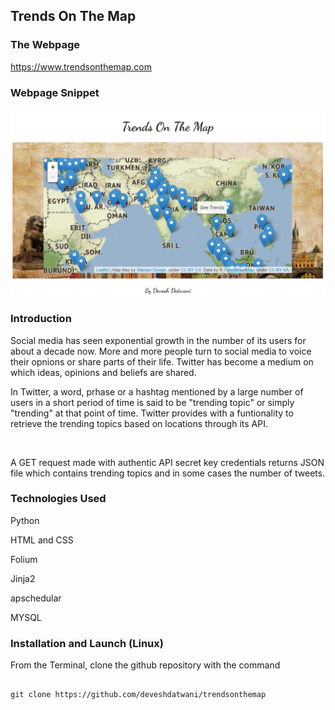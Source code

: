 ## Trends On The Map

### The Webpage
https://www.trendsonthemap.com

### Webpage Snippet

![](https://github.com/deveshdatwani/trendsonthemap/blob/master/trends.PNG) 

### Introduction

Social media has seen exponential growth in the number of its users for about a decade now. More and more people turn to social media to voice their opnions or share parts of their life. Twitter has become a medium on which ideas, opinions and beliefs are shared.

In Twitter, a word, prhase or a hashtag mentioned by a large number of users in a short period of time is said to be "trending topic" or simply "trending" at that point of time. Twitter provides with a funtionality to retrieve the trending topics based on locations through its API.

![]()

A GET request made with authentic API secret key credentials returns JSON file which contains trending topics and in some cases the number of tweets.

### Technologies Used
Python

HTML and CSS

Folium

Jinja2

apschedular

MYSQL


### Installation and Launch (Linux)

From the Terminal, clone the github repository with the command

```

git clone https://github.com/deveshdatwani/trendsonthemap

```

